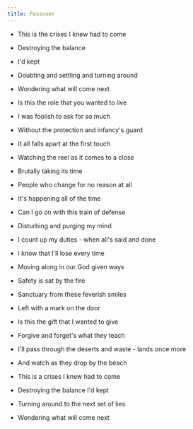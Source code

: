 ```yaml
---
title: Passover
---
```

- This is the crises I knew had to come
- Destroying the balance
- I'd kept
- Doubting and settling and turning around
- Wondering what will come next

- Is this the role that you wanted to live
- I was foolish to ask for so much
- Without the protection and infancy's guard
- It all falls apart at the first touch

- Watching the reel as it comes to a close
- Brutally taking its time
- People who change for no reason at all
- It's happening all of the time

- Can I go on with this train of defense
- Disturbing and purging my mind
- I count up my duties -
when all's said and done
- I know that I'll lose every time

- Moving along in our God given ways
- Safety is sat by the fire
- Sanctuary from these feverish smiles
- Left with a mark on the door

- Is this the gift that I wanted to give
- Forgive and forget's
what they teach
- I'll pass through the deserts and waste -
lands once more
- And watch as they drop by the beach

- This is a crises I knew had to come
- Destroying the balance I'd kept
- Turning around to the next set of lies
- Wondering what will come next

